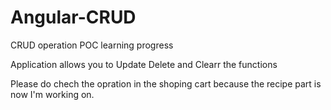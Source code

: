 # Angular-CRUD
CRUD operation POC learning progress


Application allows you to Update Delete and Clearr the functions

Please do chech the opration in the shoping cart because the recipe part is now I'm working on.
